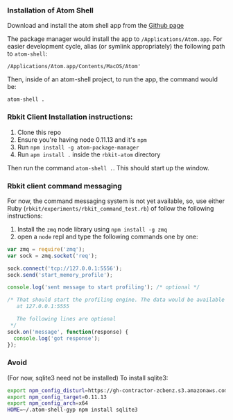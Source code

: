 ### Installation of Atom Shell
Download and install the atom shell app from the [Github
page](https://github.com/atom/atom-shell/releases)

The package manager would install the app to `/Applications/Atom.app`.
For easier development cycle, alias (or symlink appropriately) the
following path to `atom-shell`:

    /Applications/Atom.app/Contents/MacOS/Atom'

Then, inside of an atom-shell project, to run the app, the command would
be:

    atom-shell .


### Rbkit Client Installation instructions:

1. Clone this repo
2. Ensure you're having node 0.11.13 and it's `npm`
3. Run `npm install -g atom-package-manager`
4. Run `apm install .` inside the `rbkit-atom` directory

Then run the command `atom-shell .`. This should start up the window.

### Rbkit client command messaging

For now, the command messaging system is not yet available, so, use
either Ruby (`rbkit/experiments/rbkit_command_test.rb`) of follow the
following instructions:

1. Install the `zmq` node library using `npm install -g zmq`
2. open a `node` repl and type the following commands one by one:

```javascript
var zmq = require('zmq');
var sock = zmq.socket('req');

sock.connect('tcp://127.0.0.1:5556');
sock.send('start_memory_profile');

console.log('sent message to start profiling'); /* optional */

/* That should start the profiling engine. The data would be available
   at 127.0.0.1:5555

   The following lines are optional
 */
sock.on('message', function(response) {
  console.log('got response');
});
```

### Avoid

(For now, sqlite3 need not be installed)
To install sqlite3:


```bash
export npm_config_disturl=https://gh-contractor-zcbenz.s3.amazonaws.com/atom-shell/dist
export npm_config_target=0.11.13
export npm_config_arch=x64
HOME=~/.atom-shell-gyp npm install sqlite3
```
